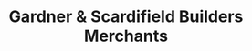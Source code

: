 ---
title: "Gardner & Scardifield Builders Merchants"
url: /lancing/gardner-and-scardifield-builders-merchants/
shop: trade
---
